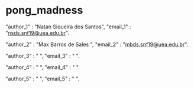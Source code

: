 # pong_madness

"author_1" : "Natan Siqueira dos Santos", "email_1" : "nsds.snf19@uea.edu.br".

"author_2" : "Max Barros de Sales ", "email_2" : "mbds.snf19@uea.edu.br".

"author_3" : " ", "email_3" : " ".

"author_4" : " ", "email_4" : " ".

"author_5" : " ", "email_5" : " ".
